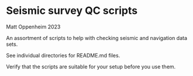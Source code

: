 # Seismic survey QC scripts
Matt Oppenheim 2023

An assortment of scripts to help with checking seismic and navigation data sets.

See individual directories for README.md files.

Verify that the scripts are suitable for your setup before you use them.
